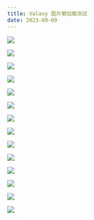 ```yaml
---
title: Valaxy 图片懒加载测试
date: 2023-09-09
---
```

![](https://cdn.yunyoujun.cn/img/bg/girl-in-watertank.webp)

![](https://cdn.yunyoujun.cn/img/bg/stars-timing-0-blur-30px.jpg)

![](https://cdn.yunyoujun.cn/img/bg/galaxy.jpg)

![](https://cdn.yunyoujun.cn/img/bg/mountain-blur-30px.jpg)

![](https://cdn.yunyoujun.cn/img/bg/astronaut.webp)

![](https://cdn.yunyoujun.cn/img/bg/stars-timing-1.jpg)

![](https://cdn.yunyoujun.cn/img/bg/stars-timing-2.jpg)

![](https://cdn.yunyoujun.cn/img/bg/stars-timing-3.jpg)

![](https://cdn.yunyoujun.cn/img/bg/stars-timing-4.jpg)

![](https://cdn.yunyoujun.cn/img/bg/stars-timing-5.jpg)

![](https://cdn.yunyoujun.cn/img/bg/mountain.jpg)

![](https://cdn.yunyoujun.cn/img/meme/bow-to-good-society.jpg)

![](https://cdn.yunyoujun.cn/img/meme/no-bug.gif)

![](https://cdn.yunyoujun.cn/img/meme/no-work.jpg)